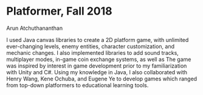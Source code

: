 # Platformer, Fall 2018
Arun Atchuthananthan

I used Java canvas libraries to create a 2D platform game, with unlimited ever-changing levels, enemy entities, character customization, and mechanic changes. I also implemented libraries to add sound tracks, multiplayer modes, in-game coin exchange systems, as well as The game was inspired by interest in game development prior to my familiarization with Unity and C#. Using my knowledge in Java, I also collaborated with Henry Wang, Kene Ochuba, and Eugene Ye to develop games which ranged from top-down platformers to educational learning tools.
